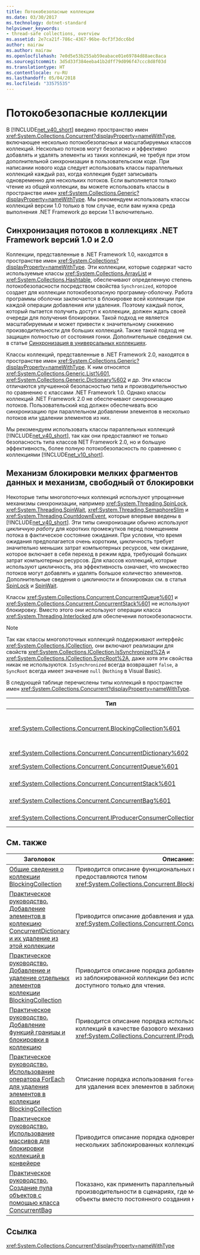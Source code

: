 ```yaml
---
title: Потокобезопасные коллекции
ms.date: 03/30/2017
ms.technology: dotnet-standard
helpviewer_keywords:
- thread-safe collections, overview
ms.assetid: 2e7ca21f-786c-4367-96be-0cf3f3dcc6bd
author: mairaw
ms.author: mairaw
ms.openlocfilehash: 7e0d5e53b255ab59eabace01e69784d88aec8aca
ms.sourcegitcommit: 3d5d33f384eeba41b2dff79d096f47ccc8d8f03d
ms.translationtype: HT
ms.contentlocale: ru-RU
ms.lasthandoff: 05/04/2018
ms.locfileid: "33575535"
---
```

# <a name="thread-safe-collections"></a>Потокобезопасные коллекции
В [!INCLUDE[net_v40_short](../../../../includes/net-v40-short-md.md)] введено пространство имен <xref:System.Collections.Concurrent?displayProperty=nameWithType>, включающее несколько потокобезопасных и масштабируемых классов коллекций. Несколько потоков могут безопасно и эффективно добавлять и удалять элементы из таких коллекций, не требуя при этом дополнительной синхронизации в пользовательском коде. При написании нового кода следует использовать классы параллельных коллекций каждый раз, когда коллекция будет записывать одновременно для нескольких потоков. Если выполняется только чтение из общей коллекции, вы можете использовать классы в пространстве имен <xref:System.Collections.Generic?displayProperty=nameWithType>. Мы рекомендуем использовать классы коллекций версии 1.0 только в том случае, если вам нужна среда выполнения .NET Framework до версии 1.1 включительно.  
  
## <a name="thread-synchronization-in-the-net-framework-10-and-20-collections"></a>Синхронизация потоков в коллекциях .NET Framework версий 1.0 и 2.0  
 Коллекции, представленные в .NET Framework 1.0, находятся в пространстве имен <xref:System.Collections?displayProperty=nameWithType>. Эти коллекции, которые содержат часто используемые классы <xref:System.Collections.ArrayList> и <xref:System.Collections.Hashtable>, обеспечивают определенную степень потокобезопасности посредством свойства `Synchronized`, которое создает для коллекции потокобезопасную программу-оболочку. Работа программы оболочки заключается в блокировке всей коллекции при каждой операции добавления или удаления. Поэтому каждый поток, который пытается получить доступ к коллекции, должен ждать своей очереди для получения блокировки. Такой подход не является масштабируемым и может привести к значительному снижению производительности для больших коллекций. Также такой подход не защищен полностью от состояния гонки. Дополнительные сведения см. в статье [Синхронизация в универсальных коллекциях](https://blogs.msdn.microsoft.com/bclteam/2005/03/15/synchronization-in-generic-collections-brian-grunkemeyer/).  
  
 Классы коллекций, представленные в .NET Framework 2.0, находятся в пространстве имен <xref:System.Collections.Generic?displayProperty=nameWithType>. К ним относятся <xref:System.Collections.Generic.List%601>, <xref:System.Collections.Generic.Dictionary%602> и др. Эти классы отличаются улучшенной безопасностью типа и производительностью по сравнению с классами .NET Framework 1.0. Однако классы коллекций .NET Framework 2.0 не обеспечивают синхронизацию потоков. Пользовательский код должен обеспечивать всю синхронизацию при параллельном добавлении элементов в несколько потоков или удалении элементов из них.  
  
 Мы рекомендуем использовать классы параллельных коллекций [!INCLUDE[net_v40_short](../../../../includes/net-v40-short-md.md)], так как они предоставляют не только безопасность типа классов NET Framework 2.0, но и большую эффективность, более полную потокобезопасность по сравнению с коллекциями [!INCLUDE[net_v10_short](../../../../includes/net-v10-short-md.md)].  
  
## <a name="fine-grained-locking-and-lock-free-mechanisms"></a>Механизм блокировки мелких фрагментов данных и механизм, свободный от блокировки  
 Некоторые типы многопоточных коллекций используют упрощенные механизмы синхронизации, например <xref:System.Threading.SpinLock>, <xref:System.Threading.SpinWait>, <xref:System.Threading.SemaphoreSlim> и <xref:System.Threading.CountdownEvent>, которые впервые введены в [!INCLUDE[net_v40_short](../../../../includes/net-v40-short-md.md)]. Эти типы синхронизации обычно используют *цикличную работу* для коротких промежутков перед помещением потока в фактическое состояние ожидания. При условии, что время ожидания предполагается очень коротким, цикличность требует значительно меньших затрат компьютерных ресурсов, чем ожидание, которое включает в себя переход в режим ядра, требующий больших затрат компьютерных ресурсов. Для классов коллекций, которые используют цикличность, эта эффективность означает, что множество потоков могут добавлять и удалять большое количество элементов. Дополнительные сведения о цикличности и блокировках см. в статья [SpinLock](../../../../docs/standard/threading/spinlock.md) и [SpinWait](../../../../docs/standard/threading/spinwait.md).  
  
 Классы <xref:System.Collections.Concurrent.ConcurrentQueue%601> и <xref:System.Collections.Concurrent.ConcurrentStack%601> не используют блокировку. Вместо этого они используют операции класса <xref:System.Threading.Interlocked> для обеспечения потокобезопасности.  
  
> [!NOTE]
>  Так как классы многопоточных коллекций поддерживают интерфейс <xref:System.Collections.ICollection>, они включают реализации для свойств <xref:System.Collections.ICollection.IsSynchronized%2A> и <xref:System.Collections.ICollection.SyncRoot%2A>, даже хотя эти свойства никак не используются. `IsSynchronized` всегда возвращает `false`, а `SyncRoot` всегда имеет значение `null` (`Nothing` в Visual Basic).  
  
 В следующей таблице перечислены типы коллекций в пространстве имен <xref:System.Collections.Concurrent?displayProperty=nameWithType>.  
  
|Тип|Описание:|  
|----------|-----------------|  
|<xref:System.Collections.Concurrent.BlockingCollection%601>|Предоставляет возможности блокировки и ограничения для всех типов, реализующих интерфейс <xref:System.Collections.Concurrent.IProducerConsumerCollection%601>. Дополнительные сведения см. в разделе [Общие сведения о коллекции BlockingCollection](../../../../docs/standard/collections/thread-safe/blockingcollection-overview.md).|  
|<xref:System.Collections.Concurrent.ConcurrentDictionary%602>|Потокобезопасная реализация словаря пар "ключ-значение".|  
|<xref:System.Collections.Concurrent.ConcurrentQueue%601>|Потокобезопасная реализация очереди с типом "первым поступил — первым обслужен" (FIFO).|  
|<xref:System.Collections.Concurrent.ConcurrentStack%601>|Потокобезопасная реализация стека с типом "последним поступил — первым обслужен" (LIFO).|  
|<xref:System.Collections.Concurrent.ConcurrentBag%601>|Потокобезопасная реализация неупорядоченной коллекции элементов.|  
|<xref:System.Collections.Concurrent.IProducerConsumerCollection%601>|Это интерфейс, тип которого должен быть реализован для использования в классе `BlockingCollection`.|  
  
## <a name="related-topics"></a>См. также  
  
|Заголовок|Описание:|  
|-----------|-----------------|  
|[Общие сведения о коллекции BlockingCollection](../../../../docs/standard/collections/thread-safe/blockingcollection-overview.md)|Приводится описание функциональных возможностей, которые предоставляются типом <xref:System.Collections.Concurrent.BlockingCollection%601>.|  
|[Практическое руководство. Добавление элементов в коллекцию ConcurrentDictionary и их удаление из этой коллекции](../../../../docs/standard/collections/thread-safe/how-to-add-and-remove-items.md)|Приводится описание добавления и удаления элементов в классе <xref:System.Collections.Concurrent.ConcurrentDictionary%602>|  
|[Практическое руководство. Добавление и удаление отдельных элементов коллекции BlockingCollection](../../../../docs/standard/collections/thread-safe/how-to-add-and-take-items.md)|Приводится описание порядка добавления и получения элементов из заблокированной коллекции без использования перечислителя, доступного только для чтения.|  
|[Практическое руководство. Добавление функций границы и блокировки в коллекцию](../../../../docs/standard/collections/thread-safe/how-to-add-bounding-and-blocking.md)|Приводится описание порядка использования всех классов коллекций в качестве базового механизма хранения для коллекции <xref:System.Collections.Concurrent.IProducerConsumerCollection%601>.|  
|[Практическое руководство. Использование оператора ForEach для удаления элементов в коллекции BlockingCollection](../../../../docs/standard/collections/thread-safe/how-to-use-foreach-to-remove.md)|Описание порядка использования `foreach` (`For Each` в Visual Basic) для удаления всех элементов в заблокированной коллекции.|  
|[Практическое руководство. Использование массивов для блокировки коллекций в конвейере](../../../../docs/standard/collections/thread-safe/how-to-use-arrays-of-blockingcollections.md)|Приводится описание порядка одновременного использования нескольких заблокированных коллекций для реализации конвейера.|  
|[Практическое руководство. Создание пула объектов с помощью класса ConcurrentBag](../../../../docs/standard/collections/thread-safe/how-to-create-an-object-pool.md)|Показано, как применить параллельный контейнер для повышения производительности в сценариях, где можно повторно использовать объекты вместо постоянного создания новых.|  
  
## <a name="reference"></a>Ссылка  
 <xref:System.Collections.Concurrent?displayProperty=nameWithType>
